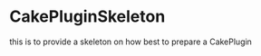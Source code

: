 CakePluginSkeleton
==================

this is to provide a skeleton on how best to prepare a CakePlugin
